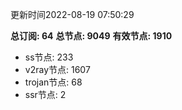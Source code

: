 更新时间2022-08-19 07:50:29

**总订阅: 64**
**总节点: 9049**
**有效节点: 1910**
- ss节点: 233
- v2ray节点: 1607
- trojan节点: 68
- ssr节点: 2
